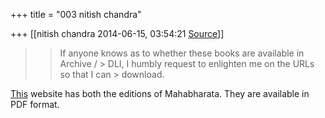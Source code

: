 +++
title = "003 nitish chandra"

+++
[[nitish chandra	2014-06-15, 03:54:21 [Source](https://groups.google.com/g/samskrita/c/2qehZs2urOM)]]



  

> 
> > 
> > If anyone knows as to whether these books are available in Archive / > DLI, I humbly request to enlighten me on the URLs so that I can > download.  
>   
> > 
> > 

  
[This](http://www.mahabharata-resources.org/) website has both the editions of Mahabharata. They are available in PDF format.  

